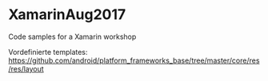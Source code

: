 # XamarinAug2017
Code samples for a Xamarin workshop

Vordefinierte templates:
https://github.com/android/platform_frameworks_base/tree/master/core/res/res/layout
